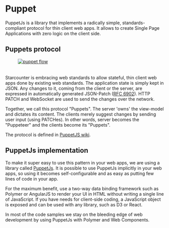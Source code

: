 # Puppet

PuppetJs is a library that implements a radically simple, standards-compliant protocol for thin client web apps. It allows to create Single Page Applications with zero logic on the client side.

## Puppets protocol

<a href="http://starcounter.io/wp-content/uploads/2015/11/puppet-flow.png" rel="attachment wp-att-15049"><img src="http://starcounter.io/wp-content/uploads/2015/11/puppet-flow.png" alt="puppet flow" style="max-width: 250px; margin-left: 40px; margin-bottom: 20px;" class="alignright size-full wp-image-15049" /></a>

Starcounter is embracing web standards to allow stateful, thin client web apps done by existing web standards. The application state is simply kept in JSON. Any changes to it, coming from the client or the server, are expressed in automatically generated JSON-Patch ([RFC 6902](http://tools.ietf.org/html/rfc6902)). HTTP PATCH and WebSocket are used to send the changes over the network.

<div style="clear: right"></div>

Together, we call this protocol "Puppets". The server 'owns' the view-model and dictates its content. The clients merely suggest changes by sending user input (using PATCHes). In other words, server becomes the "Puppeteer" and the clients become its "Puppets".

The protocol is defined in [PuppetJS wiki](https://github.com/PuppetJs/PuppetJs/wiki/Server-communication).

## PuppetJs implementation

To make it super easy to use this pattern in your web apps, we are using a library called [PuppetJs](https://github.com/PuppetJs/PuppetJs). It is possible to use PuppetJs implicitly in your web apps, so using it becomes self-configurable and as easy as putting few lines of code in your app.

For the maximum benefit, use a two-way data binding framework such as Polymer or AngularJS to render your UI in HTML without writing a single line of JavaScript. If you have needs for client-side coding, a JavaScript object is exposed and can be used with any library, such as D3 or React.

In most of the code samples we stay on the bleeding edge of web development by using PuppetJs with Polymer and Web Components.